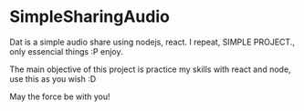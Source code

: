 # SimpleSharingAudio
Dat is a simple audio share using nodejs, react. I repeat, SIMPLE PROJECT., only essencial things :P enjoy.

The main objective of this project is practice my skills with react and node, use this as you wish :D


May the force be with you!
